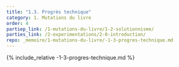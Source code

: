 ```yaml
---
title: "1.3. Progrès technique"
category: 1. Mutations du livre
order: 4
partiep_link: /1-mutations-du-livre/1-2-solutionnisme/
parties_link: /2-experimentations/2-0-introduction/
repo: _memoire/1-mutations-du-livre/-1-3-progres-technique.md
---
```

{% include_relative -1-3-progres-technique.md %}
